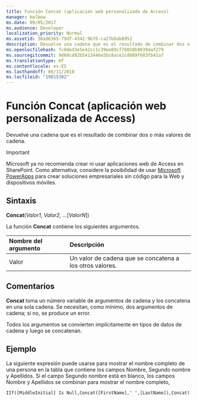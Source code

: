 ```yaml
---
title: Función Concat (aplicación web personalizada de Access)
manager: kelbow
ms.date: 09/05/2017
ms.audience: Developer
localization_priority: Normal
ms.assetid: 38ad6365-79df-4342-9b76-ca27b8ab8952
description: Devuelve una cadena que es el resultado de combinar dos o más valores de cadena.
ms.openlocfilehash: fc0de43e5e42cc1c39ee89cf76058b8039daf279
ms.sourcegitcommit: 9d60cd82b5413446e5bc8ace2cd689f683fb41a7
ms.translationtype: HT
ms.contentlocale: es-ES
ms.lasthandoff: 06/11/2018
ms.locfileid: "19815302"
---
```

# <a name="concat-function-access-custom-web-app"></a>Función Concat (aplicación web personalizada de Access)

Devuelve una cadena que es el resultado de combinar dos o más valores de cadena.
  
> [!IMPORTANT]
> Microsoft ya no recomienda crear ni usar aplicaciones web de Access en SharePoint. Como alternativa, considere la posibilidad de usar [Microsoft PowerApps](https://powerapps.microsoft.com/es-ES/) para crear soluciones empresariales sin código para la Web y dispositivos móviles. 
  
## <a name="syntax"></a>Sintaxis

**Concat**(*Valor1*, *Valor2*, …[*ValorN*]) 
  
La función **Concat** contiene los siguientes argumentos. 
  
|**Nombre del argumento**|**Descripción**|
|:-----|:-----|
|Valor  <br/> |Un valor de cadena que se concatena a los otros valores.  <br/> |
   
## <a name="remarks"></a>Comentarios

**Concat** toma un número variable de argumentos de cadena y los concatena en una sola cadena. Se necesitan, como mínimo, dos argumentos de cadena; si no, se produce un error. 
  
Todos los argumentos se convierten implícitamente en tipos de datos de cadena y luego se concatenan.
  
## <a name="example"></a>Ejemplo

La siguiente expresión puede usarse para mostrar el nombre completo de una persona en la tabla que contiene los campos Nombre, Segundo nombre y Apellidos. Si el campo Segundo nombre está en blanco, los campos Nombre y Apellidos se combinan para mostrar el nombre completo,
  
```vb
IIf([MiddleInitial] Is Null,Concat([FirstName]," ",[LastName]),Concat([FirstName]," ",[MiddleInitial]," ",[LastName]))
```


